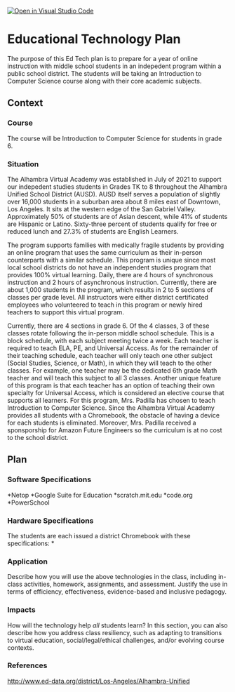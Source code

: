 [![Open in Visual Studio Code](https://classroom.github.com/assets/open-in-vscode-f059dc9a6f8d3a56e377f745f24479a46679e63a5d9fe6f495e02850cd0d8118.svg)](https://classroom.github.com/online_ide?assignment_repo_id=6277802&assignment_repo_type=AssignmentRepo)
# Educational Technology Plan

The purpose of this Ed Tech plan is to prepare for a year of online instruction with middle school students in an indepedent program within a public school district. The students will be taking an Introduction to Computer Science course along with their core academic subjects.

## Context

### Course

The course will be Introduction to Computer Science for students in grade 6. 
### Situation

The Alhambra Virtual Academy was established in July of 2021 to support our indepedent studies students in Grades TK to 8 throughout the Alhambra Unified School District (AUSD). AUSD itself serves a population of slightly over 16,000 students in a suburban area about 8 miles east of Downtown, Los Angeles. It sits at the western edge of the San Gabriel Valley. Approximately 50% of students are of Asian descent, while 41% of students are Hispanic or Latino. Sixty-three percent of students qualify for free or reduced lunch and 27.3% of students are English Learners. 

The program supports families with medically fragile students by providing an online program that uses the same curriculum as their in-person counterparts with a similar schedule. This program is unique since most local school districts do not have an independent studies program that provides 100% virtual learning. Daily, there are 4 hours of synchronous instruction and 2 hours of asynchronous instruction. Currently, there are about 1,000 students in the program, which results in 2 to 5 sections of classes per grade level. All instructors were either district certificated employees who volunteered to teach in this program or newly hired teachers to support this virtual program. 

Currently, there are 4 sections in grade 6. Of the 4 classes, 3 of these classes rotate following the in-person middle school schedule. This is a block schedule, with each subject meeting twice a week. Each teacher is required to teach ELA, PE, and Universal Access. As for the remainder of their teaching schedule, each teacher will only teach one other subject (Social Studies, Science, or Math), in which they will teach to the other classes. For example, one teacher may be the dedicated 6th grade Math teacher and will teach this subject to all 3 classes. Another unique feature of this program is that each teacher has an option of teaching their own specialty for Universal Access, which is considered an elective course that supports all learners. For this program, Mrs. Padilla has chosen to teach Introduction to Computer Science. Since the Alhambra Virtual Academy provides all students with a Chromebook, the obstacle of having a device for each students is eliminated. Moreover, Mrs. Padilla received a sponsporship for Amazon Future Engineers so the curriculum is at no cost to the school district.

## Plan

### Software Specifications

*Netop
*Google Suite for Education
*scratch.mit.edu
*code.org
*PowerSchool

### Hardware Specifications

The students are each issued a district Chromebook with these specifications:
*

### Application

Describe how you will use the above technologies in the class, including
in-class activities, homework, assignments, and assessment. Justify the use
in terms of efficiency, effectiveness, evidence-based and inclusive pedagogy.

### Impacts

How will the technology help *all* students learn? In this section, you can also
describe how you address class resiliency, such as adapting to
transitions to virtual education, social/legal/ethical challenges,  and/or
evolving course contexts.

### References
http://www.ed-data.org/district/Los-Angeles/Alhambra-Unified
